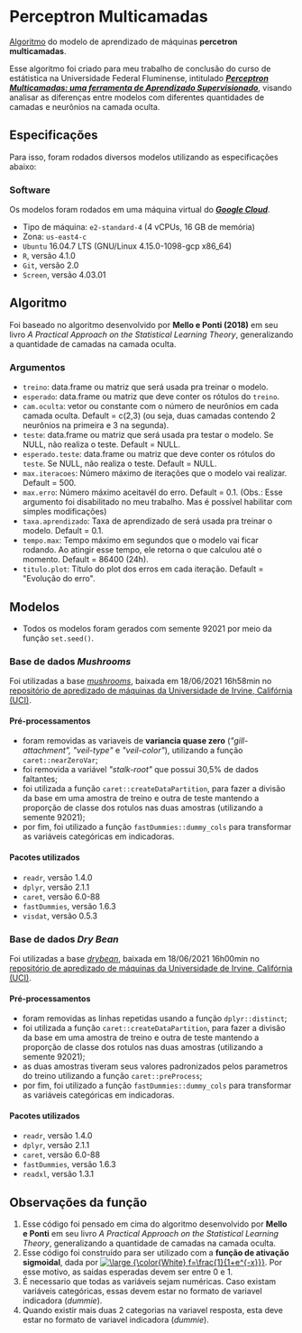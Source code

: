 # Perceptron Multicamadas
[Algoritmo](./MLP_Maqueise.R) do modelo de aprendizado de máquinas **percetron multicamadas**. 

Esse algoritmo foi criado para meu trabalho de conclusão do curso de estátistica na Universidade Federal Fluminense, intitulado ***[Perceptron Multicamadas: uma ferramenta de Aprendizado Supervisionado](./TCC_MaqueisePinheiro.pdf)***, visando analisar as diferenças entre modelos com diferentes quantidades de camadas e neurônios na camada oculta.

## Especificações
Para isso, foram rodados diversos modelos utilizando as especificações abaixo:

### Software
Os modelos foram rodados em uma máquina virtual do ***[Google Cloud](https://console.cloud.google.com/home/dashboard?project=metal-episode-321013)***.
- Tipo de máquina: `e2-standard-4` (4 vCPUs, 16 GB de memória)
- Zona: `us-east4-c`
- `Ubuntu` 16.04.7 LTS (GNU/Linux 4.15.0-1098-gcp x86_64)
- `R`, versão 4.1.0
- `Git`, versão 2.0
- `Screen`, versão 4.03.01

## Algoritmo
Foi baseado no algoritmo desenvolvido por **Mello e Ponti (2018)** em seu livro *A Practical Approach on the Statistical Learning Theory*, generalizando a quantidade de camadas na camada oculta.

### Argumentos
- `treino`: data.frame ou matriz que será usada pra treinar o modelo. 
- `esperado`: data.frame ou matriz que deve conter os rótulos do `treino`. 
- `cam.oculta`: vetor ou constante com o número de neurônios em cada camada oculta. Default = c(2,3) (ou seja, duas camadas contendo 2 neurônios na primeira e 3 na segunda).
- `teste`: data.frame ou matriz que será usada pra testar o modelo. Se NULL, não realiza o teste. Default = NULL.
- `esperado.teste`: data.frame ou matriz que deve conter os rótulos do `teste`. Se NULL, não realiza o teste. Default = NULL.
- `max.iteracoes`: Número máximo de iterações que o modelo vai realizar. Default = 500.
- `max.erro`: Número máximo aceitavél do erro. Default = 0.1. (Obs.: Esse argumento foi disabilitado no meu trabalho. Mas é possível habilitar com simples modificações) 
- `taxa.aprendizado`: Taxa de aprendizado de será usada pra treinar o modelo. Default = 0.1.
- `tempo.max`: Tempo máximo em segundos que o modelo vai ficar rodando. Ao atingir esse tempo, ele retorna o que calculou até o momento. Default = 86400 (24h).
- `titulo.plot`: Título do plot dos erros em cada iteração. Default = "Evolução do erro".

## Modelos
- Todos os modelos foram gerados com semente 92021 por meio da função `set.seed()`.
 
### Base de dados *Mushrooms*
Foi utilizadas a base *[mushrooms](./mushrooms)*, baixada em 18/06/2021 16h58min no [repositório de apredizado de máquinas da Universidade de Irvine, Califórnia (UCI)](https://archive.ics.uci.edu/ml/datasets/mushroom).

#### Pré-processamentos 
+ foram removidas as variaveis de **variancia quase zero** (*"gill-attachment", "veil-type"* e *"veil-color"*), utilizando a função `caret::nearZeroVar`;
+ foi removida a variável *"stalk-root"* que possui 30,5% de dados faltantes;
+ foi utilizada a função `caret::createDataPartition`, para fazer a divisão da base em uma amostra de treino e outra de teste mantendo a proporção de classe dos rotulos nas duas amostras (utilizando a semente 92021); 
+ por fim, foi utilizado a função `fastDummies::dummy_cols` para transformar as variáveis categóricas em indicadoras.

#### Pacotes utilizados
+ `readr`, versão 1.4.0
+ `dplyr`, versão 2.1.1
+ `caret`, versão 6.0-88
+ `fastDummies`, versão 1.6.3
+ `visdat`, versão 0.5.3

### Base de dados *Dry Bean*
Foi utilizadas a base *[drybean](./drybean)*, baixada em 18/06/2021 16h00min no [repositório de apredizado de máquinas da Universidade de Irvine, Califórnia (UCI)](https://archive.ics.uci.edu/ml/datasets/Dry+Bean+Dataset).

#### Pré-processamentos 
+ foram removidas as linhas repetidas usando a função `dplyr::distinct`;
+ foi utilizada a função `caret::createDataPartition`, para fazer a divisão da base em uma amostra de treino e outra de teste mantendo a proporção de classe dos rotulos nas duas amostras (utilizando a semente 92021); 
+ as duas amostras tiveram seus valores padronizados pelos parametros do treino utilizando a função `caret::preProcess`;
+ por fim, foi utilizado a função `fastDummies::dummy_cols` para transformar as variáveis categóricas em indicadoras.

#### Pacotes utilizados
+ `readr`, versão 1.4.0
+ `dplyr`, versão 2.1.1
+ `caret`, versão 6.0-88
+ `fastDummies`, versão 1.6.3
+ `readxl`, versão 1.3.1

## Observações da função
1. Esse código foi pensado em cima do algoritmo desenvolvido por **Mello e Ponti** em seu livro *A Practical Approach on the Statistical Learning Theory*, generalizando a quantidade de camadas na camada oculta.
2. Esse código foi construído para ser utilizado com a **função de ativação sigmoidal**, dada por   <a href="https://www.codecogs.com/eqnedit.php?latex=\inline&space;\dpi{150}&space;\bg_black&space;\large&space;{\color{White}&space;f=\frac{1}{1&plus;e^{-x}}}" target="_blank"><img src="https://latex.codecogs.com/gif.latex?\inline&space;\dpi{150}&space;\bg_gray&space;\large&space;{\color{White}&space;f(x)=\frac{1}{1&plus;e^{-x}}}" title="\large {\color{White} f=\frac{1}{1+e^{-x}}}" /></a>. Por esse motivo, as saidas esperadas devem ser entre 0 e 1.
3. É necessario que todas as variáveis sejam numéricas. Caso existam variáveis categóricas, essas devem estar no formato de variavel indicadora (*dummie*).
4. Quando existir mais duas 2 categorias na variavel resposta, esta deve estar no formato de variavel indicadora (*dummie*).
